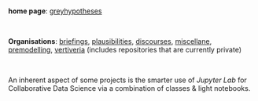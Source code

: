 <br>

**home page**: [greyhypotheses](https://greyhypotheses.github.io)

<br>

**Organisations**: [briefings](https://github.com/briefings), [plausibilities](https://github.com/plausibilities), [discourses](https://github.com/discourses), [miscellane](https://github.com/miscellane), [premodelling](https://github.com/premodelling), [vertiveria](https://github.com/vetiveria) (includes repositories that are currently private)

<br>

An inherent aspect of some projects is the smarter use of *Jupyter Lab* for Collaborative Data Science via a combination of classes & light notebooks.

<br>

<!--
**greyhypotheses/greyhypotheses** is a ✨ _special_ ✨ repository because its `README.md` (this file) appears on your GitHub profile.

Here are some ideas to get you started:

- Hello 👋
- 🔭 I’m currently working on ...
- 🌱 I’m currently learning ...
- 👯 I’m looking to collaborate on ...
- 🤔 I’m looking for help with ...
- 💬 Ask me about ...
- 📫 How to reach me: ...
- 😄 Pronouns: ...
- ⚡ Fun fact: ...
-->
